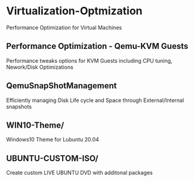 # Virtualization-Optmization

Performance Optimization for Virtual Machines

## Performance Optimization - Qemu-KVM Guests

Performance tweaks options for KVM Guests including CPU tuning, Nework/Disk Optimizations

## QemuSnapShotManagement

Efficiently managing Disk Life cycle and Space through External/Internal snapshots

## WIN10-Theme/

Windows10 Theme for Lubuntu 20.04 

## UBUNTU-CUSTOM-ISO/

Create custom LIVE UBUNTU DVD with additonal packages
